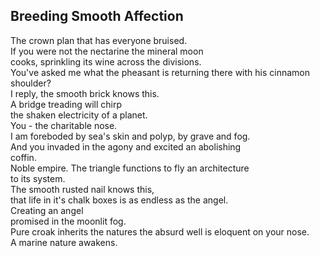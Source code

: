 Breeding Smooth Affection
-------------------------
The crown plan that has everyone bruised.  
If you were not the nectarine the mineral moon  
cooks, sprinkling its wine across the divisions.  
You've asked me what the pheasant is returning there with his cinnamon shoulder?  
I reply, the smooth brick knows this.  
A bridge treading will chirp  
the shaken electricity of a planet.  
You - the charitable nose.  
I am foreboded by sea's skin and polyp, by grave and fog.  
And you invaded in the agony and excited an abolishing  
coffin.  
Noble empire. The triangle functions to fly an architecture  
to its system.  
The smooth rusted nail knows this,  
that life in it's chalk boxes is as endless as the angel.  
Creating an angel  
promised in the moonlit fog.  
Pure croak inherits the natures the absurd well is eloquent on your nose.  
A marine nature awakens.  
